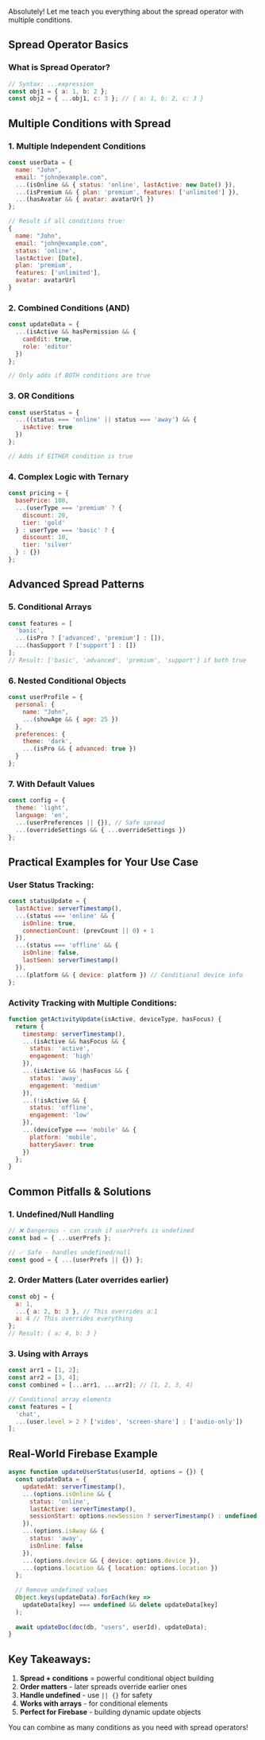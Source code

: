 Absolutely! Let me teach you everything about the spread operator with multiple conditions.

## **Spread Operator Basics**

### **What is Spread Operator?**
```javascript
// Syntax: ...expression
const obj1 = { a: 1, b: 2 };
const obj2 = { ...obj1, c: 3 }; // { a: 1, b: 2, c: 3 }
```

## **Multiple Conditions with Spread**

### **1. Multiple Independent Conditions**
```javascript
const userData = {
  name: "John",
  email: "john@example.com",
  ...(isOnline && { status: 'online', lastActive: new Date() }),
  ...(isPremium && { plan: 'premium', features: ['unlimited'] }),
  ...(hasAvatar && { avatar: avatarUrl })
};

// Result if all conditions true:
{
  name: "John",
  email: "john@example.com",
  status: 'online',
  lastActive: [Date],
  plan: 'premium',
  features: ['unlimited'],
  avatar: avatarUrl
}
```

### **2. Combined Conditions (AND)**
```javascript
const updateData = {
  ...(isActive && hasPermission && { 
    canEdit: true,
    role: 'editor' 
  })
};

// Only adds if BOTH conditions are true
```

### **3. OR Conditions**
```javascript
const userStatus = {
  ...((status === 'online' || status === 'away') && { 
    isActive: true 
  })
};

// Adds if EITHER condition is true
```

### **4. Complex Logic with Ternary**
```javascript
const pricing = {
  basePrice: 100,
  ...(userType === 'premium' ? { 
    discount: 20,
    tier: 'gold' 
  } : userType === 'basic' ? {
    discount: 10,
    tier: 'silver'
  } : {})
};
```

## **Advanced Spread Patterns**

### **5. Conditional Arrays**
```javascript
const features = [
  'basic',
  ...(isPro ? ['advanced', 'premium'] : []),
  ...(hasSupport ? ['support'] : [])
];
// Result: ['basic', 'advanced', 'premium', 'support'] if both true
```

### **6. Nested Conditional Objects**
```javascript
const userProfile = {
  personal: {
    name: "John",
    ...(showAge && { age: 25 })
  },
  preferences: {
    theme: 'dark',
    ...(isPro && { advanced: true })
  }
};
```

### **7. With Default Values**
```javascript
const config = {
  theme: 'light',
  language: 'en',
  ...(userPreferences || {}), // Safe spread
  ...(overrideSettings && { ...overrideSettings })
};
```

## **Practical Examples for Your Use Case**

### **User Status Tracking:**
```javascript
const statusUpdate = {
  lastActive: serverTimestamp(),
  ...(status === 'online' && { 
    isOnline: true,
    connectionCount: (prevCount || 0) + 1 
  }),
  ...(status === 'offline' && { 
    isOnline: false,
    lastSeen: serverTimestamp() 
  }),
  ...(platform && { device: platform }) // Conditional device info
};
```

### **Activity Tracking with Multiple Conditions:**
```javascript
function getActivityUpdate(isActive, deviceType, hasFocus) {
  return {
    timestamp: serverTimestamp(),
    ...(isActive && hasFocus && {
      status: 'active',
      engagement: 'high'
    }),
    ...(isActive && !hasFocus && {
      status: 'away',
      engagement: 'medium'  
    }),
    ...(!isActive && {
      status: 'offline',
      engagement: 'low'
    }),
    ...(deviceType === 'mobile' && {
      platform: 'mobile',
      batterySaver: true
    })
  };
}
```

## **Common Pitfalls & Solutions**

### **1. Undefined/Null Handling**
```javascript
// ❌ Dangerous - can crash if userPrefs is undefined
const bad = { ...userPrefs };

// ✅ Safe - handles undefined/null
const good = { ...(userPrefs || {}) };
```

### **2. Order Matters (Later overrides earlier)**
```javascript
const obj = {
  a: 1,
  ...{ a: 2, b: 3 }, // This overrides a:1
  a: 4 // This overrides everything
};
// Result: { a: 4, b: 3 }
```

### **3. Using with Arrays**
```javascript
const arr1 = [1, 2];
const arr2 = [3, 4];
const combined = [...arr1, ...arr2]; // [1, 2, 3, 4]

// Conditional array elements
const features = [
  'chat',
  ...(user.level > 2 ? ['video', 'screen-share'] : ['audio-only'])
];
```

## **Real-World Firebase Example**

```javascript
async function updateUserStatus(userId, options = {}) {
  const updateData = {
    updatedAt: serverTimestamp(),
    ...(options.isOnline && { 
      status: 'online',
      lastActive: serverTimestamp(),
      sessionStart: options.newSession ? serverTimestamp() : undefined
    }),
    ...(options.isAway && {
      status: 'away', 
      isOnline: false
    }),
    ...(options.device && { device: options.device }),
    ...(options.location && { location: options.location })
  };
  
  // Remove undefined values
  Object.keys(updateData).forEach(key => 
    updateData[key] === undefined && delete updateData[key]
  );
  
  await updateDoc(doc(db, "users", userId), updateData);
}
```

## **Key Takeaways:**

1. **Spread + conditions** = powerful conditional object building
2. **Order matters** - later spreads override earlier ones
3. **Handle undefined** - use `|| {}` for safety
4. **Works with arrays** - for conditional elements
5. **Perfect for Firebase** - building dynamic update objects

You can combine as many conditions as you need with spread operators!